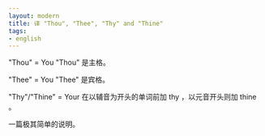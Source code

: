 ```yaml
---
layout: modern
title: 译 "Thou", "Thee", "Thy" and "Thine"
tags:
- english
---
```


"Thou" = You
"Thou" 是主格。

"Thee" = You
"Thee" 是宾格。

"Thy"/"Thine" = Your
在以辅音为开头的单词前加 thy ，以元音开头则加 thine 。

一篇极其简单的说明。